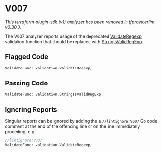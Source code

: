 # V007

_This terraform-plugin-sdk (v1) analyzer has been removed in tfproviderlint v0.30.0._

The V007 analyzer reports usage of the deprecated [ValidateRegexp](https://godoc.org/github.com/hashicorp/terraform-plugin-sdk/v2/helper/validation#ValidateRegexp) validation function that should be replaced with [StringIsValidRegExp](https://godoc.org/github.com/hashicorp/terraform-plugin-sdk/v2/helper/validation#StringIsValidRegExp).

## Flagged Code

```go
ValidateFunc: validation.ValidateRegexp,
```

## Passing Code

```go
ValidateFunc: validation.StringIsValidRegExp,
```

## Ignoring Reports

Singular reports can be ignored by adding the a `//lintignore:V007` Go code comment at the end of the offending line or on the line immediately proceding, e.g.

```go
//lintignore:V007
ValidateFunc: validation.ValidateRegexp,
```

